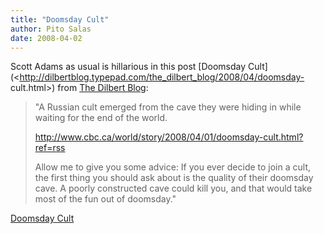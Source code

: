 ```yaml
---
title: "Doomsday Cult"
author: Pito Salas
date: 2008-04-02
---
```




Scott Adams as usual is hillarious in this post [Doomsday
Cult](<http://dilbertblog.typepad.com/the_dilbert_blog/2008/04/doomsday-
cult.html>) from [The Dilbert
Blog](<http://dilbertblog.typepad.com/the_dilbert_blog/index.rdf>):

> "A Russian cult emerged from the cave they were hiding in while waiting for
> the end of the world.
>
> <http://www.cbc.ca/world/story/2008/04/01/doomsday-cult.html?ref=rss>
>
> Allow me to give you some advice: If you ever decide to join a cult, the
> first thing you should ask about is the quality of their doomsday cave. A
> poorly constructed cave could kill you, and that would take most of the fun
> out of doomsday."


[Doomsday Cult](None)
